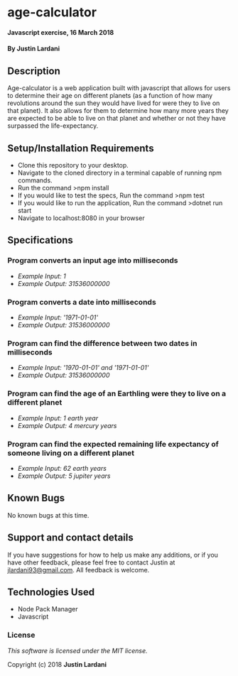 # age-calculator

#### Javascript exercise, 16 March 2018

#### By **Justin Lardani**

## Description

Age-calculator is a web application built with javascript that allows for users to determine their age on different planets (as a function of how many revolutions around the sun they would have lived for were they to live on that planet). It also allows for them to determine how many more years they are expected to be able to live on that planet and whether or not they have surpassed the life-expectancy.

## Setup/Installation Requirements

* Clone this repository to your desktop.
* Navigate to the cloned directory in a terminal capable of running npm commands.
* Run the command >npm install
* If you would like to test the specs, Run the command >npm test
* If you would like to run the application, Run the command >dotnet run start
* Navigate to localhost:8080 in your browser

## Specifications

### Program converts an input age into milliseconds
* _Example Input: 1_
* _Example Output: 31536000000_

### Program converts a date into milliseconds
* _Example Input: '1971-01-01'_
* _Example Output: 31536000000_

### Program can find the difference between two dates in milliseconds
* _Example Input: '1970-01-01' and '1971-01-01'_
* _Example Output: 31536000000_

### Program can find the age of an Earthling were they to live on a different planet
* _Example Input: 1 earth year_
* _Example Output: 4 mercury years_

### Program can find the expected remaining life expectancy of someone living on a different planet
* _Example Input: 62 earth years_
* _Example Output: 5 jupiter years_

## Known Bugs

No known bugs at this time.

## Support and contact details

If you have suggestions for how to help us make any additions, or if you have other feedback, please feel free to contact Justin at jlardani93@gmail.com. All feedback is welcome.

## Technologies Used

* Node Pack Manager
* Javascript


### License

*This software is licensed under the MIT license.*

Copyright (c) 2018 **Justin Lardani**

